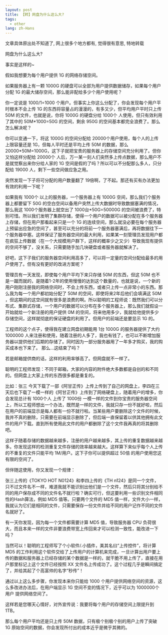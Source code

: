 ```yaml
---
layout: post
title: 【转】网盘为什么这么大?
tags:
  - other
lang: zh-Hans
---
```


文章具体原出处不知道了, 网上很多个地方都有, 觉得很有意思, 特地转载

<!--more-->

网盘为什么这么大?

事实是这样的~

假如我想要为每个用户提供 1G 的网络存储空间。

如果服务器上有一颗 1000G 的硬盘可以全部为用户提供数据储存，如果每个用户分配 1G 的最大储存空间，那么能非配给多少个用户使用呢？

你一定说是 1000/1=1000 个用户。但事实上你这么分配了，你会发现每个用户平时根本不会上传 1G 的东西将容量占的漫漫的，有多又少，但平均用户平时只上传 50M 的文件，也就是说，你将 1000G 的硬盘分给 1000个 人使用，但只有效利用了其中的 50M\*1000=50G 的空间，剩余 950G 的空间基本都完全浪费了。那么怎么解决呢？

你可以变通一下，将这 1000G 的空间分配给 20000个用户使用，每个人的上传上限容量还是 1G，但每人平时还是平均上传 50M 的数据，那么 20000\*50M=1000G，这下子就把宝贵的服务器上的存储空间充分利用了。但你又怕这样分配给 20000个 人后，万一某一刻人们突然多上传点数据，那么用户不是就觉察出来你分给人家的 1G 空间是假的了吗？所以可以不分配那么多人，只分配给 19000 人，剩下一些空间做应急之用。

突然发现一下子将可分配的用户数量翻了 19倍啊，了不起。那还有买有办法更加有效的利用一下呢？

如果我有 1000个 以上的服务器，一个服务器上有 1000G 空间，那么我们个服务器上都要留下 50G 的空白空间以备用户突然上传大数据时导致数据塞满的情况，那么我这 1000个服务器上就空出了 1000台\*50G=50000G 的空间被浪费了，特别可惜。所以我们发明了集群存储，使得一个用户的数据可以被分配在多个服务器上存储，但在用户那看起来只是一个 1G 的连续空间，那么就没必要在每个服务器上预留出应急的空间了，甚至可以充分的将前一个服务器塞满后，再将数据往下一个服务器中塞。这样保证了服务器空间的最大利用，如果某一刻管理员发现用户都在疯狂上传数据（在一个大规模用户群下，这样的概率少之又少）导致我现有提供的空间不够了，没关系，只需要随手加几块硬盘或者服务器就解决了。

好吧，这下子我们的服务器空间利用高多了，可以将一定量的空间分配给最多的用户使用了。但有没有更好的改进方案呢？

管理员有一天发现，即使每个用户平均下来只存储 50M 的东西，但这 50M 也不是一蹴而就的，是随着1-2年的使用慢慢的达到这个数量的，也就是说，一个新的用户刚刚注册我的网络空间时，不会上传东西，或者只上传一点非常小的东西。那么我为每一个用户都初始分配了 50M 的空间，即使将来2年后他们会填满这 50M ，但这期间的这空间就有很多是浪费的啊。所以聪明的工程师说：既然我们可以分布式、集群式存储，一个用户的数据可以分布在多个服务器上，那么我们就假设一开始就给一个新注册的用户提供 0M 的空间，将来他用多少，我就给他提供多少存储空间，这样就彻底的保证硬盘的利用了。但用户的前端还是要显示 1G 的。

工程师的这个点子，使得我在建立网盘初期能用 1台 1000G 的服务器提供了大约 1000000 人来注册和使用，随着注册的人多了，我也有钱了，也可以不断增加服务器以提供他们后期的存储了。同时因为一部分服务器用了一年多才购买，我的购买成本也下来了。
那么...这结束了吗？

若是邮箱提供商的话，这样的利用率够高了。但网盘就不一样了。

聪明的工程师发现：不同于邮箱，大家的内容的附件绝大多数都是自创的和不同的。但网盘上大家上传的东西很多都是重复的。

比如：张三 今天下载了一部《阿甘正传》上传上传到了自己的网盘上，李四在三天后也下载了一模一样的《阿甘正传》上传到了网络硬盘上，随着用户的增多，你会发现总计有 1000个人 上传了 1000份 一模一样的文件到你宝贵的服务器空间上，所以工程师想出一个办法，既然是一样的文件，我就只存一份不就好啦，然后在用户的前端显示是每人都有一份不就行啦。当某些用户要删除这个文件的时候，我并不真的删除，只需要在前端显示删除了，但后端一直保留着以供其他拥有此文件的用户下载。直到所有使用此文件的用户都删除了这个文件我再真的将其删除吧。

这样子随着存储的数据越来越多，注册的用户越来越多，其上传的重复数据越来越多。你发现这样的检测重复文件存储的效率越来越大。这样算下来似乎每个人上传的不重复的文件只能平均 1M/用户。这下子你可以提供超过 50倍 的用户使用您这有限的空间了。

但伴随这使用，你又发现一个规律：

张三上传的《TOKYO HOT N0124》和李四上传的《TH n124》是同一个文件，只不过文件名不一样，难道我就不能识别出他们是一个文件，然后只将其分别给不同的用户保存成不同的文件名不就行啦？确实可行，但这要利用一些识别文件相同性的Hash算法，例如 MD5 值等。只要两个文件的 MD5 值一样，文件大小一样，我就认为它们是相同的文件，只需要保存一份文件并给不同的用户记作不同的文件名就好了。

有一天你发现，因为每一个文件都需要计算 MD5 值，导致服务器 CPU 负荷很大，而且本来一样的文件非要浪费带宽上传回来才可以检测一致性，能改进一下吗？

当然可以！聪明的工程师写了个小软件/.小插件，美其名曰“上传控件”，将计算 MD5 的工作利用这个软件交给了上传用户的计算机来完成，一旦计算出用户要上传的数据和服务器上已经存储的某个数据是一样的，就干脆不用上传了，直接在用户那里标记上这个文件已经按照 XX 文件名上传成功了。这个过程几乎是瞬间搞定了，并给其起了个高富帅的名字“秒传”！

通过以上这么多步骤，你发现本来你只能给 1000 个用户提供网络空间的资源，这么多改进办法后，在用户端显示 1G 空间不变的情况下，近乎可以为 1000000个用户 提供网络空间了。

这样若是您哪天心情好，对外宣传说：我要将每个用户的存储空间上限提升到 1TB。

那么每个用户平均还是只上传 50M 数据，只有极个别极个别的用户上传了突破 1G 原始空间的数据，你会发现所付出的成本近乎是微乎其微的。